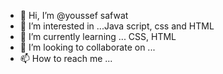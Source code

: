 - 👋 Hi, I’m @youssef safwat
- 👀 I’m interested in ...Java script, css and HTML
- 🌱 I’m currently learning ... CSS, HTML
- 💞️ I’m looking to collaborate on ...
- 📫 How to reach me ...

<!---
5AFRAA3/5AFRAA3 is a ✨ special ✨ repository because its `README.md` (this file) appears on your GitHub profile.
You can click the Preview link to take a look at your changes.
--->

